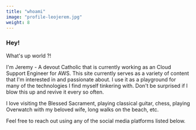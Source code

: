 ```yaml
---
title: "whoami"
image: "profile-leojerem.jpg"
weight: 8
---
```



### Hey!

What's up world ?!

I'm Jeremy - A devout Catholic that is currently working as an Cloud Support Engineer for AWS. This site currently serves as a variety of content that I'm interested in and passionate about. I use it as a playground for many of the technologies I find myself tinkering with. Don't be surprised if I blow this up and revive it every so often.

I love visiting the Blessed Sacrament, playing classical guitar, chess, playing Overwatch with my beloved wife, long walks on the beach, etc.

Feel free to reach out using any of the social media platforms listed below.
